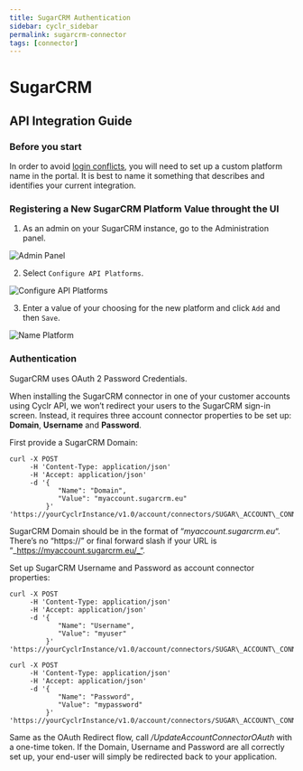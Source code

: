```yaml
---
title: SugarCRM Authentication
sidebar: cyclr_sidebar
permalink: sugarcrm-connector
tags: [connector]
---
```


# SugarCRM #

API Integration Guide
---------------------

### __Before you start__

In order to avoid [login conflicts](https://support.sugarcrm.com/Documentation/Sugar_Developer/Sugar_Developer_Guide_9.0/Integration/Web_Services/REST_API/#Avoiding_Login_Conflicts_), you will need to set up a custom platform name in the portal.  It is best to name it something that describes and identifies your current integration.

### Registering a New SugarCRM Platform Value throught the UI

1. As an admin on your SugarCRM instance, go to the Administration panel.

![Admin Panel](./images/sugarcrm1.png)

2. Select ``Configure API Platforms``.

![Configure API Platforms](./images/sugarcrm2.png)

3. Enter a value of your choosing for the new platform and click ``Add`` and then ``Save``.

![Name Platform](./images/sugarcrm3.png)


### __Authentication__

SugarCRM uses OAuth 2 Password Credentials.

When installing the SugarCRM connector in one of your customer accounts using Cyclr API, we won’t redirect your users to the SugarCRM sign-in screen. Instead, it requires three account connector properties to be set up: **Domain**, **Username** and **Password**.

First provide a SugarCRM Domain:

```
curl -X POST
     -H 'Content-Type: application/json' 
     -H 'Accept: application/json' 
     -d '{
            "Name": "Domain",
            "Value": "myaccount.sugarcrm.eu"
         }'
'https://yourCyclrInstance/v1.0/account/connectors/SUGAR\_ACCOUNT\_CONNECTOR\_ID/properties'
```

SugarCRM Domain should be in the format of “_myaccount.sugarcrm.eu_“. There’s no “https://” or final forward slash if your URL is “_https://myaccount.sugarcrm.eu/_“.

Set up SugarCRM Username and Password as account connector properties:

```
curl -X POST
     -H 'Content-Type: application/json'
     -H 'Accept: application/json'
     -d '{
            "Name": "Username",
            "Value": "myuser"
         }'
'https://yourCyclrInstance/v1.0/account/connectors/SUGAR\_ACCOUNT\_CONNECTOR\_ID/properties'
```

```
curl -X POST 
     -H 'Content-Type: application/json' 
     -H 'Accept: application/json'
     -d '{
            "Name": "Password",
            "Value": "mypassword"
         }'
'https://yourCyclrInstance/v1.0/account/connectors/SUGAR\_ACCOUNT\_CONNECTOR\_ID/properties' 
 ```

Same as the OAuth Redirect flow, call _/UpdateAccountConnectorOAuth_ with a one-time token. If the Domain, Username and Password are all correctly set up, your end-user will simply be redirected back to your application.

